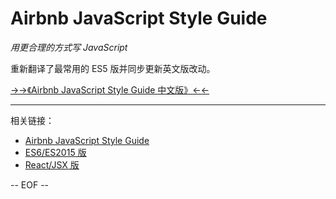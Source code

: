 # Airbnb JavaScript Style Guide

*用更合理的方式写 JavaScript*

重新翻译了最常用的 ES5 版并同步更新英文版改动。

[→→《Airbnb JavaScript Style Guide 中文版》←←](es5/README.md)

---

相关链接：

 - [Airbnb JavaScript Style Guide](https://github.com/airbnb/javascript)
 - [ES6/ES2015 版](https://github.com/yuche/javascript)
 - [React/JSX 版](https://github.com/JasonBoy/javascript/tree/master/react)

 -- EOF --

